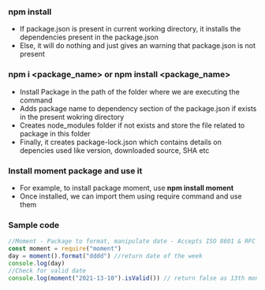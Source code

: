 ### npm install
* If package.json is present in current working directory, it installs the dependencies present in the package.json
* Else, it will do nothing and just gives an warning that package.json is not present

### npm i <package_name> or npm install <package_name>
* Install Package in the path of the folder where we are executing the command
* Adds package name to dependency section of the package.json if exists in the present wokring directory
* Creates node_modules folder if not exists and store the file related to package in this folder
* Finally, it creates package-lock.json which contains details on depencies used like version, downloaded source, SHA etc

### Install moment package and use it
* For example, to install package moment, use **npm install moment**
* Once installed, we can import them using require command and use them

### Sample code
```javascript
//Moment - Package to format, manipulate date - Accepts ISO 8601 & RFC 2822 Date strings
const moment = require("moment")
day = moment().format("dddd") //return date of the week
console.log(day)
//Check for valid date
console.log(moment("2021-13-10").isValid()) // return false as 13th month is not present
```

